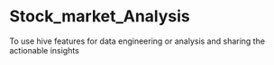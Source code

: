 # Stock_market_Analysis
To use hive features for data engineering or analysis and sharing the actionable insights
